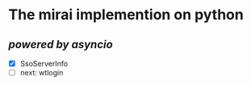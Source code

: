 # The mirai implemention on python

## *powered by asyncio*

- [x] SsoServerInfo
- [ ] next: wtlogin
